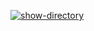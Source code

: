 [![show-directory](https://github.com/Habited/hexlet-my-first-workflow/actions/workflows/show-directory.yml/badge.svg)](https://github.com/Habited/hexlet-my-first-workflow/actions/workflows/show-directory.yml)
